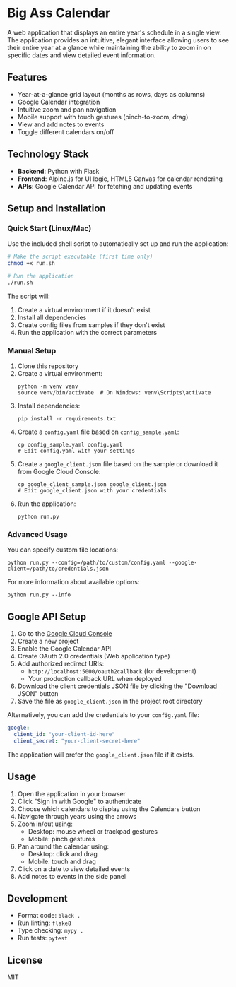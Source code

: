 # Big Ass Calendar

A web application that displays an entire year's schedule in a single view. The application provides an intuitive, elegant interface allowing users to see their entire year at a glance while maintaining the ability to zoom in on specific dates and view detailed event information.

## Features

- Year-at-a-glance grid layout (months as rows, days as columns)
- Google Calendar integration
- Intuitive zoom and pan navigation
- Mobile support with touch gestures (pinch-to-zoom, drag)
- View and add notes to events
- Toggle different calendars on/off

## Technology Stack

- **Backend**: Python with Flask
- **Frontend**: Alpine.js for UI logic, HTML5 Canvas for calendar rendering
- **APIs**: Google Calendar API for fetching and updating events

## Setup and Installation

### Quick Start (Linux/Mac)

Use the included shell script to automatically set up and run the application:

```bash
# Make the script executable (first time only)
chmod +x run.sh

# Run the application
./run.sh
```

The script will:
1. Create a virtual environment if it doesn't exist
2. Install all dependencies
3. Create config files from samples if they don't exist
4. Run the application with the correct parameters

### Manual Setup

1. Clone this repository
2. Create a virtual environment:
   ```
   python -m venv venv
   source venv/bin/activate  # On Windows: venv\Scripts\activate
   ```
3. Install dependencies:
   ```
   pip install -r requirements.txt
   ```
4. Create a `config.yaml` file based on `config_sample.yaml`:
   ```
   cp config_sample.yaml config.yaml
   # Edit config.yaml with your settings
   ```
5. Create a `google_client.json` file based on the sample or download it from Google Cloud Console:
   ```
   cp google_client_sample.json google_client.json
   # Edit google_client.json with your credentials
   ```
6. Run the application:
   ```
   python run.py
   ```

### Advanced Usage

You can specify custom file locations:
```
python run.py --config=/path/to/custom/config.yaml --google-client=/path/to/credentials.json
```

For more information about available options:
```
python run.py --info
```

## Google API Setup

1. Go to the [Google Cloud Console](https://console.cloud.google.com/)
2. Create a new project
3. Enable the Google Calendar API
4. Create OAuth 2.0 credentials (Web application type)
5. Add authorized redirect URIs:
   - `http://localhost:5000/oauth2callback` (for development)
   - Your production callback URL when deployed
6. Download the client credentials JSON file by clicking the "Download JSON" button
7. Save the file as `google_client.json` in the project root directory

Alternatively, you can add the credentials to your `config.yaml` file:

```yaml
google:
  client_id: "your-client-id-here"
  client_secret: "your-client-secret-here"
```

The application will prefer the `google_client.json` file if it exists.

## Usage

1. Open the application in your browser
2. Click "Sign in with Google" to authenticate
3. Choose which calendars to display using the Calendars button
4. Navigate through years using the arrows
5. Zoom in/out using:
   - Desktop: mouse wheel or trackpad gestures
   - Mobile: pinch gestures
6. Pan around the calendar using:
   - Desktop: click and drag
   - Mobile: touch and drag
7. Click on a date to view detailed events
8. Add notes to events in the side panel

## Development

- Format code: `black .`
- Run linting: `flake8`
- Type checking: `mypy .`
- Run tests: `pytest`

## License

MIT